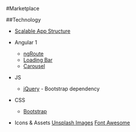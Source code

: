 #Marketplace

##Technology

* [Scalable App Structure](https://scotch.io/tutorials/angularjs-best-practices-directory-structure)

* Angular 1
	* [ngRoute](https://docs.angularjs.org/api/ngRoute)
	* [Loading Bar](http://chieffancypants.github.io/angular-loading-bar)
	* [Carousel](https://plnkr.co/edit/NxcVT0oUzoIuRhEy0HXW?p=preview)
* JS
	* [jQuery](https://jquery.com/) - Bootstrap dependency
* CSS
	* [Bootstrap](http://getbootstrap.com/)
* Icons & Assets
	[Unsplash Images](https://unsplash.com/)
	[Font Awesome](http://fontawesome.io/)
